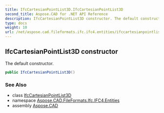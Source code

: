 ```yaml
---
title: IfcCartesianPointList3D.IfcCartesianPointList3D
second_title: Aspose.CAD for .NET API Reference
description: IfcCartesianPointList3D constructor. The default constructor
type: docs
weight: 10
url: /net/aspose.cad.fileformats.ifc.ifc4.entities/ifccartesianpointlist3d/ifccartesianpointlist3d/
---
```

## IfcCartesianPointList3D constructor

The default constructor.

```csharp
public IfcCartesianPointList3D()
```

### See Also

* class [IfcCartesianPointList3D](../)
* namespace [Aspose.CAD.FileFormats.Ifc.IFC4.Entities](../../ifccartesianpointlist3d/)
* assembly [Aspose.CAD](../../../)



